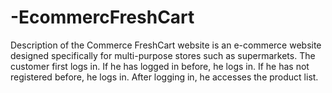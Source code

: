 # -EcommercFreshCart
Description of the Commerce FreshCart website is an e-commerce website designed specifically for multi-purpose stores such as supermarkets. The customer first logs in. If he has logged in before, he logs in. If he has not registered before, he logs in. After logging in, he accesses the product list.
